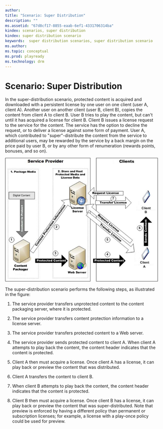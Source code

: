 ```yaml
---
author: 
title: "Scenario: Super Distribution"
description: ""
ms.assetid: "67d8cf17-8855-eaab-6ef1-4331706314ba"
kindex: scenarios, super distribution
kindex: super distribution scenario
keywords:  super distribution scenarios, super distribution scenario
ms.author: 
ms.topic: conceptual
ms.prod: playready
ms.technology: drm
---
```



# Scenario: Super Distribution
   
  
In the super-distribution scenario, protected content is acquired and downloaded with a persistent license by one user on one client (user A, client A). Another user on another client (user B, client B), copies the content from client A to client B. User B tries to play the content, but can't until it has acquired a license for client B. Client B issues a license request to the service for the content. The service has the option to decline the request, or to deliver a license against some form of payment. User A, which contributed to "super"-distribute the content from the service to additional users, may be rewarded by the service by a back margin on the price paid by user B, or by any other form of renumeration (rewards points, bonuses, and so on).   
   
  
 ![Super Distribution](../images/image26_7.jpg)   
   
  
The super-distribution scenario performs the following steps, as illustrated in the figure:   
 
   1. The service provider transfers unprotected content to the content packaging server, where it is protected. 
  
   1. The service provider transfers content protection information to a license server. 
  
   1. The service provider transfers protected content to a Web server. 
  
   1. The service provider sends protected content to client A. When client A attempts to play back the content, the content header indicates that the content is protected. 
 
   1. Client A then must acquire a license. Once client A has a license, it can play back or preview the content that was distributed. 
  
   1. Client A transfers the content to client B. 
  
   1. When client B attempts to play back the content, the content header indicates that the content is protected. 
  
   1. Client B then must acquire a license. Once client B has a license, it can play back or preview the content that was super-distributed. Note that preview is enforced by having a different policy than permanent or subscription licenses; for example, a license with a play-once policy could be used for preview.   

 
<a id="ID4EFC"></a>  
